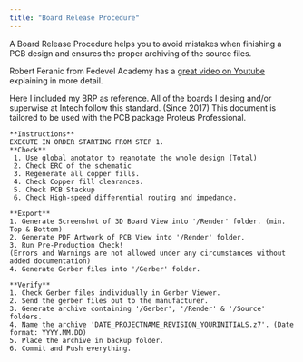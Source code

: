 ```yaml
---
title: "Board Release Procedure"
---
```

A Board Release Procedure helps you to avoid mistakes when finishing a PCB design and ensures the proper archiving of the source files.

Robert Feranic from Fedevel Academy has a [great video on Youtube](https://www.youtube.com/watch?v=ZpMvKJzZk90) explaining in more detail.

<!--more-->

Here I included my BRP as reference. 
All of the boards I desing and/or superwise at Intech follow this standard. (Since 2017)
This document is tailored to be used with the PCB package Proteus Professional. 

```
**Instructions**
EXECUTE IN ORDER STARTING FROM STEP 1.
**Check**
 1. Use global anotator to reanotate the whole design (Total)
 2. Check ERC of the schematic
 3. Regenerate all copper fills.
 4. Check Copper fill clearances.
 5. Check PCB Stackup
 6. Check High-speed differential routing and impedance.
 
**Export**
1. Generate Screenshot of 3D Board View into '/Render' folder. (min. Top & Bottom)
2. Generate PDF Artwork of PCB View into '/Render' folder. 
3. Run Pre-Production Check! 
(Errors and Warnings are not allowed under any circumstances without added documentation)
4. Generate Gerber files into '/Gerber' folder.

**Verify**
1. Check Gerber files individually in Gerber Viewer.
2. Send the gerber files out to the manufacturer.
3. Generate archive containing '/Gerber', '/Render' & '/Source' folders.
4. Name the archive 'DATE_PROJECTNAME_REVISION_YOURINITIALS.z7'. (Date format: YYYY.MM.DD)
5. Place the archive in backup folder.
6. Commit and Push everything.
```
